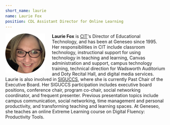```yaml
---
short_name: laurie
name: Laurie Fox
position: CDL Assistant Director for Online Learning
---
```


<img src="/images/fox.png" alt="Laurie Fox" style="width:25%;float:left;padding-right:1.5em;"  />

**Laurie Fox** is [CIT](https://www.geneseo.edu/cit)'s Director of Educational Technology, and has been at Geneseo since 1995. Her responsibilities in CIT include classroom technology, instructional support for using technology in teaching and learning, Canvas administration and support, campus technology training, technical direction for Wadsworth Auditorium and Doty Recital Hall, and digital media services. Laurie is also involved in [SIGUCCS](https://siguccs.org/wp/), where she is currently Past Chair of the Executive Board. Her SIGUCCS participation includes executive board positions, conference chair, program co-chair, social networking coordinator, and frequent presenter. Previous presentation topics include campus communication, social networking, time management and personal productivity, and transforming teaching and learning spaces. At Geneseo, she teaches an online Extreme Learning course on Digital Fluency: Productivity Tools.